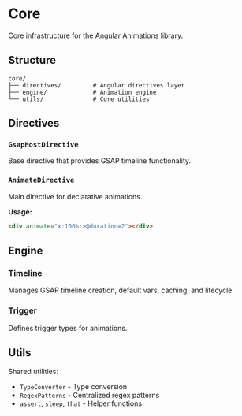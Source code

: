 # Core

Core infrastructure for the Angular Animations library.

## Structure

```
core/
├── directives/         # Angular directives layer
├── engine/             # Animation engine
└── utils/              # Core utilities
```

## Directives

### `GsapHostDirective`

Base directive that provides GSAP timeline functionality.

### `AnimateDirective`

Main directive for declarative animations.

**Usage:**

```html
<div animate="x:100%:>@duration=2"></div>
```

## Engine

### Timeline

Manages GSAP timeline creation, default vars, caching, and lifecycle.

### Trigger

Defines trigger types for animations.

## Utils

Shared utilities:

- `TypeConverter` - Type conversion
- `RegexPatterns` - Centralized regex patterns
- `assert`, `sleep`, `that` - Helper functions
